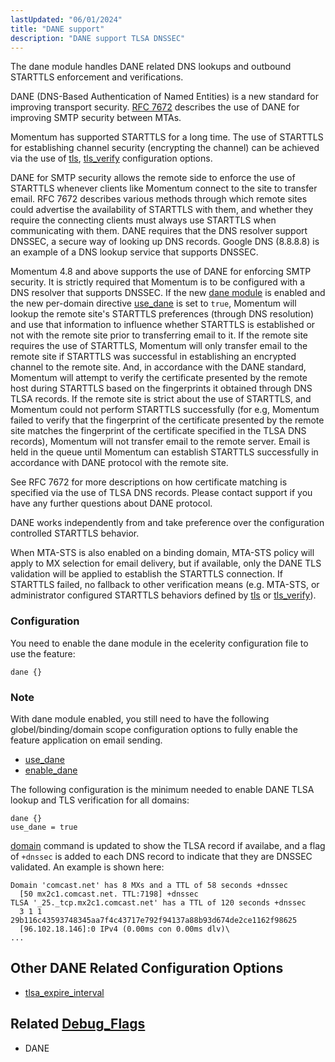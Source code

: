```yaml
---
lastUpdated: "06/01/2024"
title: "DANE support"
description: "DANE support TLSA DNSSEC"
---
```


The dane module handles DANE related DNS lookups and outbound STARTTLS enforcement and
 verifications.

DANE (DNS-Based Authentication of Named Entities) is a new standard for improving transport security.
 [RFC 7672](https://datatracker.ietf.org/doc/html/rfc7672) describes the use of DANE for improving
 SMTP security between MTAs.

Momentum has supported STARTTLS for a long time. The use of STARTTLS for establishing channel
 security (encrypting the channel) can be achieved via the use of [tls](/momentum/4/config/ref-tls),
 [tls_verify](/momentum/4/config/tls-verify) configuration options.

DANE for SMTP security allows the remote side to enforce the use of STARTTLS whenever clients like
 Momentum connect to the site to transfer email. RFC 7672 describes various methods through which
 remote sites could advertise the availability of STARTTLS with them, and whether they require
 the connecting clients must always use STARTTLS when communicating with them.
 DANE requires that the DNS resolver support DNSSEC, a secure way of looking up DNS records.
 Google DNS (8.8.8.8) is an example of a DNS lookup service that supports DNSSEC.

Momentum 4.8 and above supports the use of DANE for enforcing SMTP security.
 It is strictly required that Momentum is to be configured with a DNS resolver that supports DNSSEC.
 If the new [dane module](/momentum/4/modules/dane) is enabled and the new per-domain directive
 [use_dane](/momentum/4/config/use-dane) is set to `true`,
 Momentum will lookup the remote site's STARTTLS preferences (through DNS resolution) and use that
 information to influence whether STARTTLS is established or not with the remote site prior to
 transferring email to it. If the remote site requires the use of STARTTLS, Momentum will only
 transfer email to the remote site if STARTTLS was successful in establishing an encrypted channel
 to the remote site. And, in accordance with the DANE standard, Momentum will attempt to verify
 the certificate presented by the remote host during STARTTLS based on the fingerprints it obtained
 through DNS TLSA records. If the remote site is strict about the use of STARTTLS,
 and Momentum could not perform STARTTLS successfully (for e.g, Momentum failed to verify that the
 fingerprint of the certificate presented by the remote site matches the fingerprint of the
 certificate specified in the TLSA DNS records), Momentum will not transfer email to the remote
 server. Email is held in the queue until Momentum can establish STARTTLS successfully in accordance
 with DANE protocol with the remote site.

See RFC 7672 for more descriptions on how certificate matching is specified via the use of
 TLSA DNS records. Please contact support if you have any further questions about DANE protocol.

DANE works independently from and take preference over the configuration controlled STARTTLS
 behavior.

When MTA-STS is also enabled on a binding domain, MTA-STS policy will apply to MX selection for
 email delivery, but if available, only the DANE TLS validation will be applied to establish the
 STARTTLS connection. If STARTTLS failed, no fallback to other verification means (e.g. MTA-STS, or
 administrator configured STARTTLS behaviors defined by [tls](/momentum/4/config/ref-tls) or
 [tls_verify](/momentum/4/config/tls-verify)).

### <a name="modules.dane.configuration.example"></a> Configuration

You need to enable the dane module in the ecelerity configuration file to use the feature:

```
dane {}
```

### Note
With dane module enabled, you still need to have the following globel/binding/domain scope
 configuration options to fully enable the feature application on email sending.

- [use_dane](/momentum/4/config/use-dane)
- [enable_dane](/momentum/4/config/enable-dane)

The following configuration is the minimum needed to enable DANE TLSA lookup and TLS verification
for all domains:

```
dane {}
use_dane = true
```

[domain](/momentum/4/console-commands/domain) command is updated to show the TLSA record if availabe,
 and a flag of `+dnssec` is added to each DNS record to indicate that they are DNSSEC
 validated. An example is shown here:

```
Domain 'comcast.net' has 8 MXs and a TTL of 58 seconds +dnssec
  [50 mx2c1.comcast.net. TTL:7198] +dnssec
TLSA '_25._tcp.mx2c1.comcast.net' has a TTL of 120 seconds +dnssec
  3 1 1 29b116c43593748345aa7f4c43717e792f94137a88b93d674de2ce1162f98625
  [96.102.18.146]:0 IPv4 (0.00ms con 0.00ms dlv)\
...
```


## Other DANE Related Configuration Options

- [tlsa_expire_interval](/momentum/4/config/tlsa-expire-interval)


## Related [Debug_Flags](/momentum/4/config/ref-debug-flags)
- DANE

